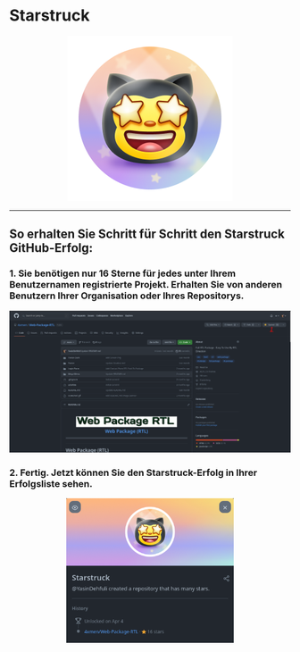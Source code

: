 # Starstruck

<div align="center"  >

<img width="296" src="../badges/Starstruck.png" alt="QuickDraw-Pin">
</div>

<hr>

## So erhalten Sie Schritt für Schritt den Starstruck GitHub-Erfolg:

### 1. Sie benötigen nur 16 Sterne für jedes unter Ihrem Benutzernamen registrierte Projekt. Erhalten Sie von anderen Benutzern Ihrer Organisation oder Ihres Repositorys.

<div align="center">
<img width="700" src="../img/starstruck/starstruck-step1.png" alt="quickdraw-step1.png">
</div>

### 2. Fertig. Jetzt können Sie den Starstruck-Erfolg in Ihrer Erfolgsliste sehen.

<div align="center">
<img width="300" src="../img/starstruck/starstruck-step2.png" alt="quickdraw-step4.png">
</div>
